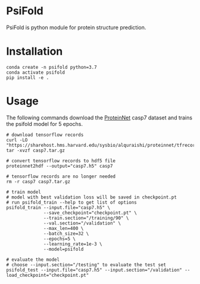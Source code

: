 # PsiFold

PsiFold is python module for protein structure prediction.

# Installation
```
conda create -n psifold python=3.7
conda activate psifold
pip install -e .
```

# Usage
The following commands download the [ProteinNet](https://github.com/aqlaboratory/proteinnet) casp7 dataset and trains the psifold model for 5 epochs.
```
# download tensorflow records
curl -LO "https://sharehost.hms.harvard.edu/sysbio/alquraishi/proteinnet/tfrecords/casp7.tar.gz"
tar -xvzf casp7.tar.gz

# convert tensorflow records to hdf5 file
proteinnet2hdf --output="casp7.h5" casp7

# tensorflow records are no longer needed
rm -r casp7 casp7.tar.gz

# train model
# model with best validation loss will be saved in checkpoint.pt
# run psifold_train --help to get list of options
psifold_train --input.file="casp7.h5" \
              --save_checkpoint="checkpoint.pt" \
              --train.section="/training/90" \
              --val.section="/validation" \
              --max_len=400 \
              --batch_size=32 \
              --epochs=5 \
              --learning_rate=1e-3 \
              --model=psifold

# evaluate the model
# choose --input.section="/testing" to evaluate the test set
psifold_test --input.file="casp7.h5" --input.section="/validation" --load_checkpoint="checkpoint.pt"
```
